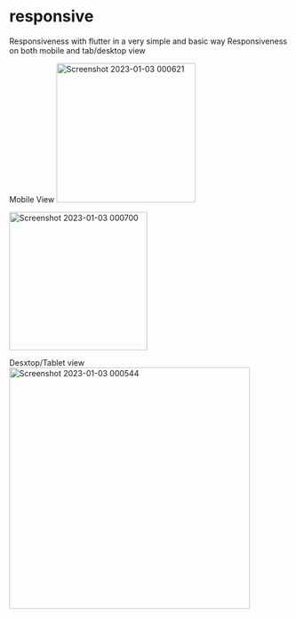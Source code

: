 # responsive

Responsiveness with flutter in a very simple and basic way
Responsiveness on both mobile and tab/desktop view

Mobile View
<img width="250" alt="Screenshot 2023-01-03 000621" src="https://user-images.githubusercontent.com/66890167/210285184-09420090-342a-4728-bb8c-b81d4c4dc036.png">


<img width="248" alt="Screenshot 2023-01-03 000700" src="https://user-images.githubusercontent.com/66890167/210285187-bf49f51d-9aba-4e6c-bcf7-c1d21a703a2a.png">


Desxtop/Tablet view
<img width="433" alt="Screenshot 2023-01-03 000544" src="https://user-images.githubusercontent.com/66890167/210285188-cd35c70f-196e-4831-89ae-8c92c37c6f7a.png">
